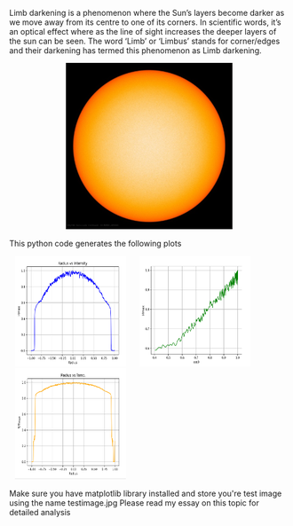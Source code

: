 Limb darkening is a phenomenon where the Sun’s layers become darker as we move away from its centre 
to one of its corners. In scientific words, it’s an optical effect where as the line of sight increases the deeper layers of the sun can be seen. The word ‘Limb’ or ‘Limbus’ stands for corner/edges and their darkening has termed this phenomenon as Limb darkening.

<div align="center">
<img src="/testimage.jpg" alt="Image 1" width="300" height="300"></div>

This python code generates the following plots
<div align>
<img src="/img/RI.png" alt="Image 1" width="200" height="200" style="margin: 0 10px;">
<img src="/img/IC.png" alt="Image 1" width="200" height="200" style="margin: 0 10px;">
<img src="/img/RT.png" alt="Image 1" width="200" height="200" style="margin: 0 10px;">

Make sure you have matplotlib library installed and store you're test image using the name testimage.jpg
Please read my essay on this topic for detailed analysis
